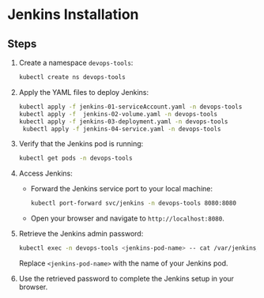# Jenkins Installation

## Steps

1. Create a namespace `devops-tools`:

   ```bash
   kubectl create ns devops-tools
   ```

2. Apply the YAML files to deploy Jenkins:

   ```bash
   kubectl apply -f jenkins-01-serviceAccount.yaml -n devops-tools
   kubectl apply -f  jenkins-02-volume.yaml -n devops-tools
   kubectl apply -f jenkins-03-deployment.yaml -n devops-tools
    kubectl apply -f jenkins-04-service.yaml -n devops-tools
   ```

3. Verify that the Jenkins pod is running:

   ```bash
   kubectl get pods -n devops-tools
   ```

4. Access Jenkins:
   - Forward the Jenkins service port to your local machine:

     ```bash
     kubectl port-forward svc/jenkins -n devops-tools 8080:8080
     ```

   - Open your browser and navigate to `http://localhost:8080`.

5. Retrieve the Jenkins admin password:

   ```bash
   kubectl exec -n devops-tools <jenkins-pod-name> -- cat /var/jenkins_home/secrets/initialAdminPassword
   ```

   Replace `<jenkins-pod-name>` with the name of your Jenkins pod.

6. Use the retrieved password to complete the Jenkins setup in your browser.
